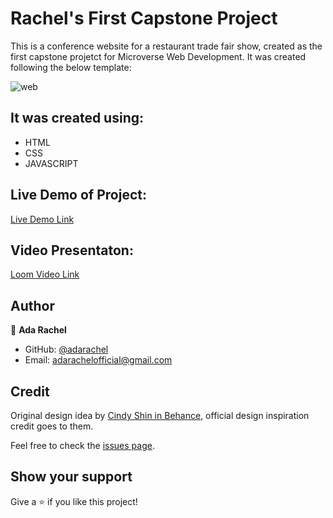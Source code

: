 # Rachel's First Capstone Project
This is a conference website for a restaurant trade fair show, created as the first capstone projetct for Microverse Web Development.
It was created following the below template:

![web](https://github.com/microverseinc/curriculum-html-css/raw/main/capstone/images/conference_page.png)

## It was created using:
- HTML
- CSS
- JAVASCRIPT

## Live Demo of Project:
[Live Demo Link]()

## Video Presentaton:

[Loom Video Link]()

## Author
👤 **Ada Rachel**

- GitHub: [@adarachel](https://github.com/adarachel)
- Email: [adarachelofficial@gmail.com](https://mail.google.com/mail/u/2/#inbox)

## Credit

Original design idea by [Cindy Shin in Behance](https://www.behance.net/adagio07), official design inspiration credit goes to them.

Feel free to check the [issues page](../../issues/).

## Show your support

Give a ⭐️ if you like this project!
